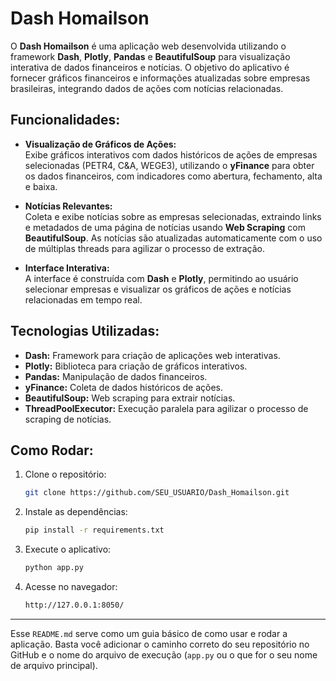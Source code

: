 # Dash Homailson

O **Dash Homailson** é uma aplicação web desenvolvida utilizando o framework **Dash**, **Plotly**, **Pandas** e **BeautifulSoup** para visualização interativa de dados financeiros e notícias. O objetivo do aplicativo é fornecer gráficos financeiros e informações atualizadas sobre empresas brasileiras, integrando dados de ações com notícias relacionadas.

## Funcionalidades:

- **Visualização de Gráficos de Ações:**  
  Exibe gráficos interativos com dados históricos de ações de empresas selecionadas (PETR4, C&A, WEGE3), utilizando o **yFinance** para obter os dados financeiros, com indicadores como abertura, fechamento, alta e baixa.

- **Notícias Relevantes:**  
  Coleta e exibe notícias sobre as empresas selecionadas, extraindo links e metadados de uma página de notícias usando **Web Scraping** com **BeautifulSoup**. As notícias são atualizadas automaticamente com o uso de múltiplas threads para agilizar o processo de extração.

- **Interface Interativa:**  
  A interface é construída com **Dash** e **Plotly**, permitindo ao usuário selecionar empresas e visualizar os gráficos de ações e notícias relacionadas em tempo real.

## Tecnologias Utilizadas:

- **Dash:** Framework para criação de aplicações web interativas.
- **Plotly:** Biblioteca para criação de gráficos interativos.
- **Pandas:** Manipulação de dados financeiros.
- **yFinance:** Coleta de dados históricos de ações.
- **BeautifulSoup:** Web scraping para extrair notícias.
- **ThreadPoolExecutor:** Execução paralela para agilizar o processo de scraping de notícias.

## Como Rodar:

1. Clone o repositório:
    ```bash
    git clone https://github.com/SEU_USUARIO/Dash_Homailson.git
    ```

2. Instale as dependências:
    ```bash
    pip install -r requirements.txt
    ```

3. Execute o aplicativo:
    ```bash
    python app.py
    ```

4. Acesse no navegador:
    ```bash
    http://127.0.0.1:8050/
    ```

---

Esse `README.md` serve como um guia básico de como usar e rodar a aplicação. Basta você adicionar o caminho correto do seu repositório no GitHub e o nome do arquivo de execução (`app.py` ou o que for o seu nome de arquivo principal).